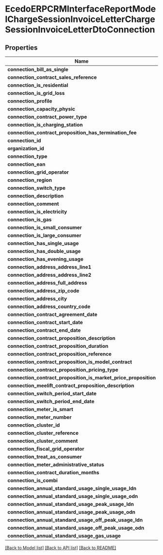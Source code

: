 # EcedoERPCRMInterfaceReportModelChargeSessionInvoiceLetterChargeSessionInvoiceLetterDtoConnection

## Properties
Name | Type | Description | Notes
------------ | ------------- | ------------- | -------------
**connection_bill_as_single** | **bool** |  | [optional] 
**connection_contract_sales_reference** | **string** |  | [optional] 
**connection_is_residential** | **bool** |  | [optional] 
**connection_is_grid_loss** | **bool** |  | [optional] 
**connection_profile** | **string** |  | [optional] 
**connection_capacity_physic** | **string** |  | [optional] 
**connection_contract_power_type** | **string** |  | [optional] 
**connection_is_charging_station** | **bool** |  | [optional] 
**connection_contract_proposition_has_termination_fee** | **bool** |  | [optional] 
**connection_id** | **string** |  | [optional] 
**organization_id** | **string** |  | [optional] 
**connection_type** | **string** |  | [optional] 
**connection_ean** | **string** |  | [optional] 
**connection_grid_operator** | **string** |  | [optional] 
**connection_region** | **string** |  | [optional] 
**connection_switch_type** | **string** |  | [optional] 
**connection_description** | **string** |  | [optional] 
**connection_comment** | **string** |  | [optional] 
**connection_is_electricity** | **bool** |  | [optional] 
**connection_is_gas** | **bool** |  | [optional] 
**connection_is_small_consumer** | **bool** |  | [optional] 
**connection_is_large_consumer** | **bool** |  | [optional] 
**connection_has_single_usage** | **bool** |  | [optional] 
**connection_has_double_usage** | **bool** |  | [optional] 
**connection_has_evening_usage** | **bool** |  | [optional] 
**connection_address_address_line1** | **string** |  | [optional] 
**connection_address_address_line2** | **string** |  | [optional] 
**connection_address_full_address** | **string** |  | [optional] 
**connection_address_zip_code** | **string** |  | [optional] 
**connection_address_city** | **string** |  | [optional] 
**connection_address_country_code** | **string** |  | [optional] 
**connection_contract_agreement_date** | [**\DateTime**](\DateTime.md) |  | [optional] 
**connection_contract_start_date** | [**\DateTime**](\DateTime.md) |  | [optional] 
**connection_contract_end_date** | [**\DateTime**](\DateTime.md) |  | [optional] 
**connection_contract_proposition_description** | **string** |  | [optional] 
**connection_contract_proposition_duration** | **string** |  | [optional] 
**connection_contract_proposition_reference** | **string** |  | [optional] 
**connection_contract_proposition_is_model_contract** | **bool** |  | [optional] 
**connection_contract_proposition_pricing_type** | **string** |  | [optional] 
**connection_contract_proposition_is_market_price_proposition** | **bool** |  | [optional] 
**connection_meelift_contract_proposition_description** | **string** |  | [optional] 
**connection_switch_period_start_date** | [**\DateTime**](\DateTime.md) |  | [optional] 
**connection_switch_period_end_date** | [**\DateTime**](\DateTime.md) |  | [optional] 
**connection_meter_is_smart** | **bool** |  | [optional] 
**connection_meter_number** | **string** |  | [optional] 
**connection_cluster_id** | **string** |  | [optional] 
**connection_cluster_reference** | **string** |  | [optional] 
**connection_cluster_comment** | **string** |  | [optional] 
**connection_fiscal_grid_operator** | **string** |  | [optional] 
**connection_treat_as_consumer** | **bool** |  | [optional] 
**connection_meter_administrative_status** | **string** |  | [optional] 
**connection_contract_duration_months** | **int** |  | [optional] 
**connection_is_combi** | **bool** |  | [optional] 
**connection_annual_standard_usage_single_usage_ldn** | **int** |  | [optional] 
**connection_annual_standard_usage_single_usage_odn** | **int** |  | [optional] 
**connection_annual_standard_usage_peak_usage_ldn** | **int** |  | [optional] 
**connection_annual_standard_usage_peak_usage_odn** | **int** |  | [optional] 
**connection_annual_standard_usage_off_peak_usage_ldn** | **int** |  | [optional] 
**connection_annual_standard_usage_off_peak_usage_odn** | **int** |  | [optional] 
**connection_annual_standard_usage_gas_usage** | **int** |  | [optional] 

[[Back to Model list]](../README.md#documentation-for-models) [[Back to API list]](../README.md#documentation-for-api-endpoints) [[Back to README]](../README.md)


